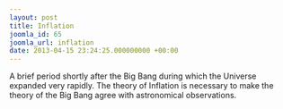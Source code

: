 ```yaml
---
layout: post
title: Inflation
joomla_id: 65
joomla_url: inflation
date: 2013-04-15 23:24:25.000000000 +00:00
---
```

<p>A brief period shortly after the Big Bang during which the Universe expanded very rapidly. The theory of Inflation is necessary to make the theory of the Big Bang agree with astronomical observations.</p>
